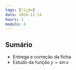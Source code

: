 ```yaml
---
tags: [lição]
data: 2024-11-14
hours: 1
modulo: 4
---
```


## Sumário
 - Entrega e correção da ficha
 - Estudo da função $y=\sin x$